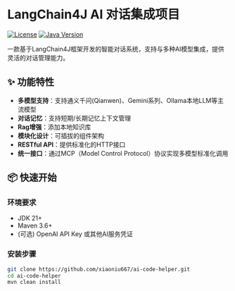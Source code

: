 # LangChain4J AI 对话集成项目

[![License](https://img.shields.io/badge/license-MIT-blue)](LICENSE)
[![Java Version](https://img.shields.io/badge/java-17%2B-orange)](https://openjdk.org/)

一款基于LangChain4J框架开发的智能对话系统，支持与多种AI模型集成，提供灵活的对话管理能力。

## ✨ 功能特性

- **多模型支持**：支持通义千问(Qianwen)、Gemini系列、Ollama本地LLM等主流模型
- **对话记忆**：支持短期/长期记忆上下文管理
- **Rag增强**：添加本地知识库
- **模块化设计**：可插拔的组件架构
- **RESTful API**：提供标准化的HTTP接口
- **统一接口**：通过MCP（Model Control Protocol）协议实现多模型标准化调用

## 📦 快速开始

### 环境要求
- JDK 21+
- Maven 3.6+
- (可选) OpenAI API Key 或其他AI服务凭证

### 安装步骤
```bash
git clone https://github.com/xiaoniu667/ai-code-helper.git
cd ai-code-helper
mvn clean install